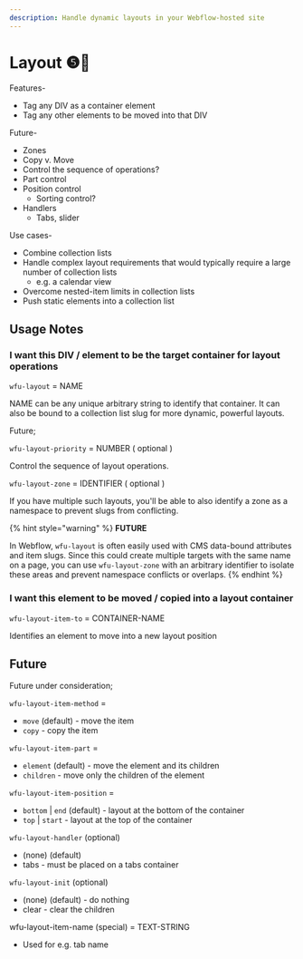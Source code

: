 ```yaml
---
description: Handle dynamic layouts in your Webflow-hosted site
---
```


# Layout ❺🧪

Features-

* Tag any DIV as a container element
* Tag any other elements to be moved into that DIV&#x20;

Future-&#x20;

* Zones&#x20;
* Copy v. Move &#x20;
* Control the sequence of operations?&#x20;
* Part control
* Position control
  * Sorting control?&#x20;
* Handlers
  * Tabs, slider&#x20;

Use cases-&#x20;

* Combine collection lists&#x20;
* Handle complex layout requirements that would typically require a large number of collection lists
  * e.g. a calendar view&#x20;
* Overcome nested-item limits in collection lists
* Push static elements into a collection list&#x20;

## Usage Notes

### I want this DIV / element to be the target container for layout operations&#x20;

`wfu-layout` = NAME

NAME can be any unique arbitrary string to identify that container. It can also be bound to a collection list slug for more dynamic, powerful layouts.

Future;&#x20;

`wfu-layout-priority` = NUMBER ( optional )

Control the sequence of layout operations.&#x20;

`wfu-layout-zone` = IDENTIFIER ( optional )&#x20;

If you have multiple such layouts, you'll be able to also identify a zone as a namespace to prevent slugs from conflicting.&#x20;

{% hint style="warning" %}
**FUTURE**

In Webflow, `wfu-layout` is often easily used with CMS data-bound attributes and item slugs.  Since this could create multiple targets with the same name on a page, you can use `wfu-layout-zone` with an arbitrary identifier to isolate these areas and prevent namespace conflicts or overlaps.&#x20;
{% endhint %}

### I want this element to be moved / copied into a layout container&#x20;

`wfu-layout-item-to` = CONTAINER-NAME&#x20;

Identifies an element to move into a new layout position&#x20;

## Future

Future under consideration;&#x20;

`wfu-layout-item-method` =&#x20;

* `move` (default) - move the item
* `copy` - copy the item

`wfu-layout-item-part` =&#x20;

* `element` (default) - move the element and its children
* `children` - move only the children of the element

`wfu-layout-item-position` =&#x20;

* `bottom` | `end` (default) - layout at the bottom of the container
* `top` | `start` - layout at the top of the container &#x20;

`wfu-layout-handler` (optional)

* (none) (default)
* tabs - must be placed on a tabs container&#x20;

`wfu-layout-init` (optional)

* (none) (default) - do nothing
* clear - clear the children&#x20;

wfu-layout-item-name (special) = TEXT-STRING&#x20;

* Used for e.g. tab name

